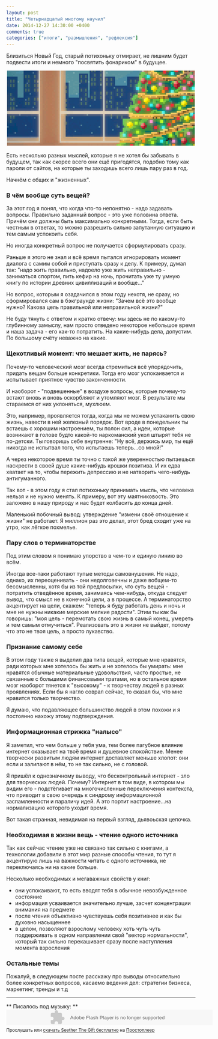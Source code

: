 ```yaml
---
layout: post
title: "Четырнадцатый многому научил"
date: 2014-12-27 14:30:00 +0400
comments: true
categories: ["итоги", "размышления", "рефлексия"]
---
```


Близиться Новый Год, старый потихоньку отмирает, не лишним будет подвести итоги и немного "посвятить фонариком" в будущее.

<p style="text-align: center; clear: both;">
<img src="/images/xmas.gif" alt="XMAS"/>
<p>

Есть несколько разных мыслей, которые я не хотел бы забывать в будущем, так как скорее всего они ещё пригодятся, подобно тому как пароли от сайтов, на которые ты заходишь всего лишь пару раз в год.

Начнём с общих и "жизненных".

### В чём вообще суть вещей?

За этот год я понял, что когда что-то непонятно - надо задавать вопросы. Правильно заданный вопрос - это уже половина ответа. Причём они должны быть максимально конкретными. Тогда, если быть честным в ответах, то можно разрешить сильно запутанную ситуацию и тем самым успокоить себя.

Но иногда конкретный вопрос не получается сформулировать сразу.

Раньше я этого не знал и всё время пытался игнорировать момент диалога с самим собой и приступать сразу к делу. К примеру, думал так: "надо жить правильно, надоело уже жить неправильно - заниматься спортом, пить кефир на ночь, прочитать уже ту умную книгу по истории древних цивиллизаций и вообще..."

Но вопрос, которым я озадачился в этом году нехотя, не сразу, но сформировался сам в бэкграунде жизни: "Зачем всё это вообще нужно? Какова цель правильной или неправильной жизни?"

Не буду тянуть с ответом и кратко отвечу: мы здесь не по какому-то глубинному замыслу, нам просто отведено некоторое небольшое время и наша задача - его как-то потратить. На какие-нибудь дела, допустим. По большому счёту неважно на какие.

### Щекотливый момент: что мешает жить, не парясь?

Почему-то человеческий мозг всегда стремиться всё упорядочить, придать вещам больше конкретики. Тогда его мозг успокаивается и испытывает приятное чувство законченности.

И наоборот - "подвешенные" в воздухе вопросы, которые почему-то встают вновь и вновь оскорбляют и утомляют мозг. В результате мы стараемся от них уклоняться, мухлюем.

Это, например, проявляется тогда, когда мы не можем устаканить свою жизнь, навести в ней железный порядок. Вот вроде в понедельник ты встаешь с хорошим настроением, ты полон сил, а идеи, которые возникают в голове будто какой-то наркоманский укол штырят тебя не по-детски. Ты говоришь себе внутренне: "Ну всё, держись мир, ты ещё никогда не испытвал того, что испытаешь теперь...со мной!"

А через некоторое время ты точно с такой же уверенностью пытаешься наскрести в своей душе какие-нибудь крошки позитива. И их едва хватает на то, чтобы пережить депрессию и не натворить чего-нибудь антигуманного.

Так вот - в этом году я стал потихоньку принимать мысль, что человека нельзя и не нужно менять. К примеру, вот эту маятниковость. Это заложено в нашу природу и нас будет колбасить до конца дней.

Маленький побочный вывод: утверждение "измени своё отношение к жизни" не работает. Я миллион раз это делал, этот бред сходит уже на утро, как лёгкое похмелье.

### Пару слов о терминаторстве

Под этим словом я понимаю упорство в чем-то и единую линию во всём.

Иногда все-таки работают тупые методы самовнушения. Не надо, однако, их переоценивать - они недолговечны и даже вобщем-то бессмысленны, хотя бы из той предпосылки, что суть вещей - потратить отведённое время, занимаясь чем-нибудь, откуда следует вывод, что смысл не в конечной цели, а в процессе. А терминаторство акцентирует на цели, скажем: "теперь я буду работать день и ночь и мне не нужны никакие мерские мелкие радости". Этим ты как бы говоришь: "моя цель - перемотать свою жизнь в самый конец, умереть и тем самым отмучиться". Реализовать это в жизни не выйдет, потому что это не твоя цель, а просто лукавство.

### Признание самому себе

В этом году также я выделил два типа вещей, которые мне нравятся, ради которых мне хотелось бы жить и не хотелось бы умирать: мне нравятся обычные материальные удовольствия, часто простые, не связанные с большими финансовыми тратами, но в остальное время мозг наоборот тянется к "высокому" - к творчеству людей в разных проявлениях. Если бы я нагло соврал сейчас, то сказал бы, что мне нравится только творчество.

Я думаю, что подавляющее большинство людей в этом похожи и я постоянно нахожу этому подтверждения. 

### Информационная стрижка "налысо"

Я заметил, что чем больше у тебя ума, тем более пагубное влияние интернет оказывает на твоё время и душевное спокойствие. Менее творчески развитым людям интернет доставляет меньше хлопот: они если и залипают в нём, то не так сильно, не с головой.

Я пришёл к однозначному выводу, что бесконтрольный интернет - зло для творческих людей. Почему? Интернет в том виде, в котором мы видим его - подстёгивает на многочисленные переключения контекста, что приводит в свою очередь к синдрому информационной заспамленности и параличу идей. А это портит настроение...на нормализацию которого уходит время.

Вот такая странная, невидимая на первый взгляд, дьявоьская цепочка.

### Необходимая в жизни вещь - чтение одного источника

Так как сейчас чтение уже не связано так сильно с книгами, а технологии добавили в этот мир разные способы чтения, то тут я акцентирую лишь на важности читать с одного источника, не переключаясь ни на какие больше.

Несколько необходимых и мегаважных свойств у книг:

* они успокаивают, то есть вводят тебя в обычное невозбужденное состояние
* информация усваивается значительно лучше, засчет концентрации внимания на предмете
* после чтения объективно чувствуешь себя позитивнее и как бы духовно насыщеннее
* в целом, позволяют взрослому человеку хоть чуть чуть поддерживать в одном направлении свой "вектор нормальности", который так сильно перекашивает сразу после наступления момента взросления

### Остальные темы

Пожалуй, в следующем посте расскажу про выводы относительно более конкретных вопросов, касаемо ведения дел: стратегии бизнеса, маркетинг, тренды и т.д

<hr>
** Писалось под музыку: **
<object width="550" height="42"><param name="movie" value="http://embed.pleer.com/track?id=B4m3a4B4h6ttmB6dz"></param><embed src="http://embed.pleer.com/track?id=B4m3a4B4h6ttmB6dz" type="application/x-shockwave-flash" width="550" height="42"></embed></object> <br> <small>Прослушать или <a href="http://pleer.com/tracks/7749148vFV6" target="_blank">скачать Seether The Gift бесплатно</a> на <a href="http://pleer.com/" target="_blank">Простоплеер</a></small>
